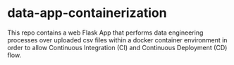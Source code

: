 # data-app-containerization
This repo contains a web Flask App that performs data engineering processes over uploaded csv files within a docker container environment in order to allow Continuous Integration (CI) and Continuous Deployment (CD) flow.
